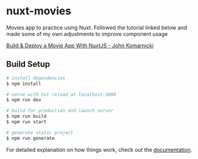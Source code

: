 # nuxt-movies

Movies app to practice using Nuxt. Followed the tutorial linked below and made some of my own adjustments to improve component usage

[Build & Deploy a Movie App With NuxtJS - John Komarnicki](https://www.youtube.com/watch?v=IzLIXyZkKAA)



## Build Setup

```bash
# install dependencies
$ npm install

# serve with hot reload at localhost:3000
$ npm run dev

# build for production and launch server
$ npm run build
$ npm run start

# generate static project
$ npm run generate
```

For detailed explanation on how things work, check out the [documentation](https://nuxtjs.org).
